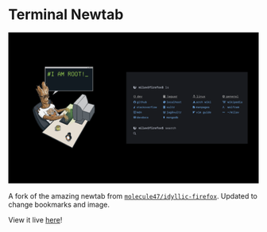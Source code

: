 # Terminal Newtab

![A very cool newtab page](github-resources/screenshot.png)

A fork of the amazing newtab from [```molecule47/idyllic-firefox```](https://github.com/molecule47/idyllic-firefox). Updated to change bookmarks and image.

View it live [here](https://shahmilav.github.io/startpage/)!
